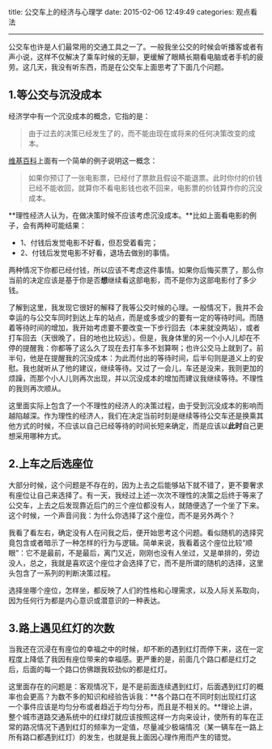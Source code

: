 title: 公交车上的经济与心理学
date: 2015-02-06 12:49:49
categories: 观点看法

---



公交车也许是人们最常用的交通工具之一了。一般我坐公交的时候会听播客或者有声小说，这样不仅解决了乘车时候的无聊，更缓解了眼睛长期看电脑或者手机的疲劳。这几天，我没有听东西，而是在公交车上面思考了下面几个问题。

<!--more-->


## 1.等公交与沉没成本

经济学中有一个沉没成本的概念，它指的是：
>由于过去的决策已经发生了的，而不能由现在或将来的任何决策改变的成本。

[维基百科](http://www.wikiwand.com/en/Sunk_costs)上面有一个简单的例子说明这一概念：
>如果你预订了一张电影票，已经付了票款且假设不能退票。此时你付的价钱已经不能收回，就算你不看电影钱也收不回来，电影票的价钱算作你的沉没成本。

**理性经济人认为，在做决策时候不应该考虑沉没成本。**比如上面看电影的例子，会有两种可能结果：

- 1、付钱后发觉电影不好看，但忍受着看完；
- 2、付钱后发觉电影不好看，退场去做别的事情。

两种情况下你都已经付钱，所以应该不考虑这件事情。如果你后悔买票了，那么你当前的决定应该是基于你是否**想**继续看这部电影，而不是你为这部电影付了多少钱。

了解到这里，我发现它很好的解释了我等公交时候的心理。一般情况下，我并不会幸运的与公交车同时到达上车的站点，而是或多或少的要有一定的等待时间。而随着等待时间的增加，我开始考虑要不要改变一下步行回去（本来就没两站），或者打车回去（天很晚了，目的地也比较远）。但是，我身体里的另一个小人儿却在不停的提醒我：你都等了这么久了现在去打车多不划算啊；也许公交马上就到了。前半句，他是在提醒我的沉没成本：为此而付出的等待时间，后半句则是道义上的安慰。我也就听从了他的建议，继续等待。又过了一会儿，车还是没来，我则更加的烦躁，而那个小人儿则再次出现，并以沉没成本的增加而建议我继续等待。不理性的我则再次顺从。

这里面实际上包含了一个不理性的经济人的决策过程，由于受到沉没成本的影响而越陷越深。作为理性的经济人，我们在决定当前时刻是继续等待公交车还是换乘其他方式的时候，不应该以自己已经等待的时间长短来确定，而是应该以**此时**自己更想采用哪种方式。

## 2.上车之后选座位

大部分时候，这个问题是不存在的，因为上去之后能够站下就不错了，更不要奢求有座位让自己来选择了。有一天，我经过上述一次次不理性的决策之后终于等来了公交车，上去之后发现靠近后门的三个座位都没有人，就随便选了一个坐了下来。这个时候，一个声音问我：为什么你选择了这个座位，而不是另外两个？

我看了看左右，确定没有人在问我之后，便开始思考这个问题。看似随机的选择究竟包含或者暗示了一种怎样的行为与逻辑。简单来说，我看着这个座位比较“顺眼”：它不是最前，不是最后，离门又近，刚刚也没有人坐过，又是单排的，旁边没人，总之，我就是喜欢这个座位才会选择了它，而不是所谓的随机的选择，这里头包含了一系列的判断决策过程。

选择坐哪个座位，怎样坐，都反映了人们的性格和心理需求，以及人际关系取向，因为任何行为都是内心意识或潜意识的一种表达。

## 3.路上遇见红灯的次数

当我还在沉浸在有座位的幸福之中的时候，却不断的遇到红灯而停下来，这在一定程度上降低了我因有座位带来的幸福感。更严重的是，前面几个路口都是红灯之后，后面的每一个路口仿佛跟我较劲似的都是红灯。

这里面存在的问题是：客观情况下，是不是前面连续遇到红灯，后面遇到红灯的概率也会更高？为数不多的知识和经验告诉我：**各个路口在不同时刻出现红灯这一个事件应该是均匀分布或者趋近于均匀分布，而且是不相关的。**理论上讲，整个城市道路交通系统中的红绿灯就应该按照这样一方向来设计，使所有的车在正常的路况情况下遇到红灯的频率为一定值，尽量减少极端情况（某一辆车在一路上所有路口都遇到红灯）的发生，也就是我上面因心理作用而产生的错觉。





